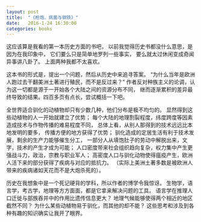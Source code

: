 ```yaml
---
layout: post
title:  "《枪炮、病菌与钢铁》"
date:   2016-1-24 16:30:00
categories: books
---
```


这应该算是我看的第一本历史方面的书吧，
以前我觉得历史书都没什么意思，是因为在我印象中，
它们要么只是简单地罗列一些事实，
要么就太过休闲变成奇闻异事讲八卦了。
上面两种我都不太喜欢。

这本书的形式是，提出一个问题，然后从历史中来追寻答案。
“为什么当年是欧洲人跑过去干翻美洲土著进行殖民，而不是反过来？”
作者反对种族主义的论调，认为这一切都是源于一开始各个大陆之间的资源分布不同，
继而逐渐累积的差异最终导致的结果。四百多页有点长，尝试概括一下吧。

全世界适合驯化的动植物却只有少数几种，他们分布是极不均匀的。
显然得到这些动植物的人一开始就建立了优势；
每个大陆的地理割裂程度，纬度跨度等因素造成技术与作物传播的难易程度不同，
总体上看，从别人那得到的技术远远比本地发明的要多，
传播方便的地方获得了优势；
驯化造成的定居生活有利于技术发展，剩余的生产力能够催生分工，
一部分人从填饱肚子的劳动中解脱出来，文字，技术的产生才成为可能；
人口密度带来社会组织趋向复杂，权力集中产生更强战斗力，政治，宗教与职业军人；
高密度人口与驯化动物使得瘟疫产生，欧洲人活下来的部分获得了疾病与对应的抵抗力。
（实际上美洲土著多数是被欧洲人带来的疾病诸如天花而不是大炮杀死的）。

历史在我想象中是一个死记硬背的学科，所以作者的博学令我惊讶。
生物学，语言学，考古学，地理等方方面面，都是它拿来解决问题的工具。
语言学在推理人口迁徙与部族吞并中的作用比遗传信息更大？
地理气候能够使得两个相近的地区截然不同？
为什么某些动植物易于驯化，而其他的却不能？
这些思考和涉及到各种有趣的知识确实让我开了眼界。
